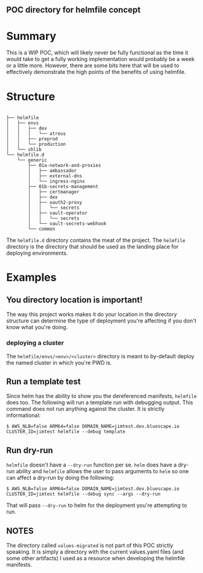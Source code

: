 ## POC directory for helmfile concept

# Summary

This is a WIP POC, which will likely never be fully functional as the time it
would take to get a fully working implementation would probably be a week or
a little more. However, there are some bits here that will be used to
effectively demonstrate the high points of the benefits of using helmfile.

# Structure

```

├── helmfile
│   ├── envs
│   │   ├── dev
│   │   │   └── atreus
│   │   ├── preprod
│   │   └── production
│   └── shlib
└── helmfile.d
    └── generic
        ├── 01a-network-and-proxies
        │   ├── ambassador
        │   ├── external-dns
        │   └── ingress-nginx
        ├── 01b-secrets-management
        │   ├── certmanager
        │   ├── dex
        │   ├── oauth2-proxy
        │   │   └── secrets
        │   ├── vault-operator
        │   │   └── secrets
        │   └── vault-secrets-webhook
        └── common

```

The `helmfile.d` directory contains the meat of the project.
The `helmfile` directory is the directory that should be used as the landing
place for deploying environments.

# Examples

## You directory location is important!

The way this project works makes it do your location in the directory structure
can determine the type of deployment you're affecting if you don't know what
you're doing.

### deploying a cluster

The `helmfile/envs/<env>/<cluster>` directory is meant to by-default deploy the
named cluster in which you're PWD is.

## Run a template test

Since helm has the ability to show you the dereferenced manifests, `helmfile`
does too. The following will run a template run with debugging output. This
command does not run anything against the cluster. It is strictly informational:

```
$ AWS_NLB=false ARM64=false DOMAIN_NAME=jimtest.dev.bluescape.io CLUSTER_ID=jimtest helmfile --debug template
```

## Run dry-run

`helmfile` doesn't have a `--dry-run` function per se. `helm` does have
a dry-run ability and `helmfile` allows the user to pass arguments to `helm` so
one can affect a dry-run by doing the following:

```
$ AWS_NLB=false ARM64=false DOMAIN_NAME=jimtest.dev.bluescape.io CLUSTER_ID=jimtest helmfile --debug sync --args --dry-run
```

That will pass `--dry-run` to helm for the deployment you're attempting to run.


## NOTES
The directory called `values-migrated` is not part of this POC strictly
speaking. It is simply a directory with the current values.yaml files (and some
other artifacts) I used as a resource when developing the helmfile manifests.


